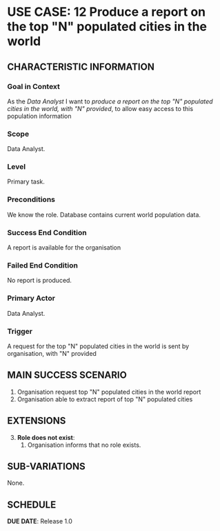 # USE CASE: 12 Produce a report on the top "N" populated cities in the world

## CHARACTERISTIC INFORMATION

### Goal in Context

As the *Data Analyst* I want to *produce a report on the top "N" populated cities in the world, with "N" provided*, to allow easy access to this population information

### Scope

Data Analyst.

### Level

Primary task.

### Preconditions

We know the role.  Database contains current world population data.

### Success End Condition

A report is available for the organisation

### Failed End Condition

No report is produced.

### Primary Actor

Data Analyst.

### Trigger

A request for the top "N" populated cities in the world is sent by organisation, with "N" provided

## MAIN SUCCESS SCENARIO

1. Organisation request top "N" populated cities in the world report
2. Organisation able to extract report of top "N" populated cities


## EXTENSIONS

3. **Role does not exist**:
    1. Organisation informs that no role exists.

## SUB-VARIATIONS

None.

## SCHEDULE

**DUE DATE**: Release 1.0
